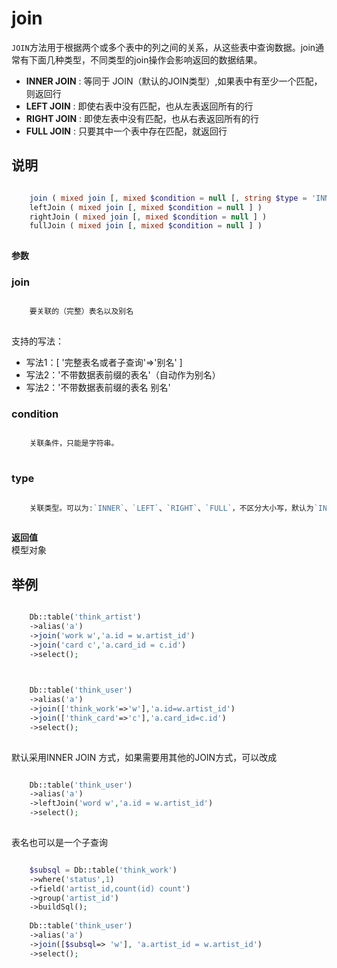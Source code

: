 # join

`JOIN`方法用于根据两个或多个表中的列之间的关系，从这些表中查询数据。join通常有下面几种类型，不同类型的join操作会影响返回的数据结果。
  * **INNER JOIN** : 等同于 JOIN（默认的JOIN类型）,如果表中有至少一个匹配，则返回行
  * **LEFT JOIN** : 即使右表中没有匹配，也从左表返回所有的行
  * **RIGHT JOIN** : 即使左表中没有匹配，也从右表返回所有的行
  * **FULL JOIN** : 只要其中一个表中存在匹配，就返回行


## 说明
```php

    join ( mixed join [, mixed $condition = null [, string $type = 'INNER']] )
    leftJoin ( mixed join [, mixed $condition = null ] )
    rightJoin ( mixed join [, mixed $condition = null ] )
    fullJoin ( mixed join [, mixed $condition = null ] )
    

```
**参数**
### join
```php

    要关联的（完整）表名以及别名
    

```
支持的写法：
  * 写法1：[ '完整表名或者子查询'=>'别名' ]
  * 写法2：'不带数据表前缀的表名'（自动作为别名）
  * 写法2：'不带数据表前缀的表名 别名'


### condition
```php

    关联条件，只能是字符串。
    

```
### type
```php

    关联类型。可以为:`INNER`、`LEFT`、`RIGHT`、`FULL`，不区分大小写，默认为`INNER`。
    

```
**返回值**  
模型对象
## 举例
```php

    Db::table('think_artist')
    ->alias('a')
    ->join('work w','a.id = w.artist_id')
    ->join('card c','a.card_id = c.id')
    ->select();
    

```
```php

    Db::table('think_user')
    ->alias('a')
    ->join(['think_work'=>'w'],'a.id=w.artist_id')
    ->join(['think_card'=>'c'],'a.card_id=c.id')
    ->select();
    

```
默认采用INNER JOIN 方式，如果需要用其他的JOIN方式，可以改成
```php

    Db::table('think_user')
    ->alias('a')
    ->leftJoin('word w','a.id = w.artist_id')
    ->select();
    

```
表名也可以是一个子查询
```php

    $subsql = Db::table('think_work')
    ->where('status',1)
    ->field('artist_id,count(id) count')
    ->group('artist_id')
    ->buildSql();
    
    Db::table('think_user')
    ->alias('a')
    ->join([$subsql=> 'w'], 'a.artist_id = w.artist_id')
    ->select();
    

```
